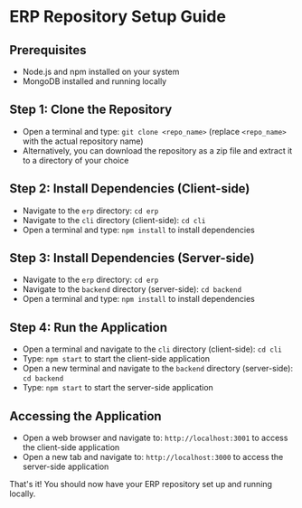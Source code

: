 ERP Repository Setup Guide
==========================

Prerequisites
-------------

* Node.js and npm installed on your system
* MongoDB installed and running locally

Step 1: Clone the Repository
---------------------------

* Open a terminal and type: `git clone <repo_name>` (replace `<repo_name>` with the actual repository name)
* Alternatively, you can download the repository as a zip file and extract it to a directory of your choice

Step 2: Install Dependencies (Client-side)
---------------------------------------

* Navigate to the `erp` directory: `cd erp`
* Navigate to the `cli` directory (client-side): `cd cli`
* Open a terminal and type: `npm install` to install dependencies

Step 3: Install Dependencies (Server-side)
---------------------------------------

* Navigate to the `erp` directory: `cd erp`
* Navigate to the `backend` directory (server-side): `cd backend`
* Open a terminal and type: `npm install` to install dependencies

Step 4: Run the Application
-------------------------

* Open a terminal and navigate to the `cli` directory (client-side): `cd cli`
* Type: `npm start` to start the client-side application
* Open a new terminal and navigate to the `backend` directory (server-side): `cd backend`
* Type: `npm start` to start the server-side application

Accessing the Application
----------------------

* Open a web browser and navigate to: `http://localhost:3001` to access the client-side application
* Open a new tab and navigate to: `http://localhost:3000` to access the server-side application

That's it! You should now have your ERP repository set up and running locally.
